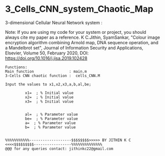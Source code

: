 # 3_Cells_CNN_system_Chaotic_Map

3-dimensional Cellular Neural Network system :

Note: If you are using my code for your system or project, you should always cite my paper as a reference. K C.Jithin, SyamSankar, "Colour image encryption algorithm combining Arnold map, DNA sequence operation, and a Mandelbrot set", Journal of Information Security and Applications, Elsevier, Volume 50, February 2020, DOI: https://doi.org/10.1016/j.jisa.2019.102428

    Functions:
    Main function                : main.m
    3-Cells CNN chaotic function :  cells_CNN.M
  
    Input the values to x1,x2,x3,a,b,al,be;
         
             x1=  ; % Initial value
             x2=  ; % Initial value
             x3=  ; % Initial value
             
               
             al=  ; % Parameter value
             be=  ; % Parameter value
             a=  ; % Parameter value
             b=  ; % Parameter value
             
             
    %%%%%%%%%%%-------------------$$$$$$$$>>>>> BY JITHIN K C <<<<$$$$$$$$$-----------------%%%%%%%%%%%%%%
    @@@ for any queries contact: jithinkc22@gmail.com
